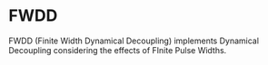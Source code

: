 # FWDD
FWDD (Finite Width Dynamical Decoupling) implements Dynamical Decoupling considering the effects of FInite Pulse Widths. 
